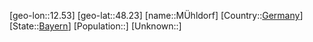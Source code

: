 ﻿---
location: [48.23,12.53]
type: City
tags:
- geo/City


SpocWebEntityId: 32703
isDeleted: false
confidential: public

---
[geo-lon::12.53]
[geo-lat::48.23]
[name::MÜhldorf]
[Country::[Germany](geo/Continent/Europe/Germany.md)]
[State::[Bayern](geo/Continent/Europe/Germany/Bayern.md)]
[Population::]
[Unknown::]

